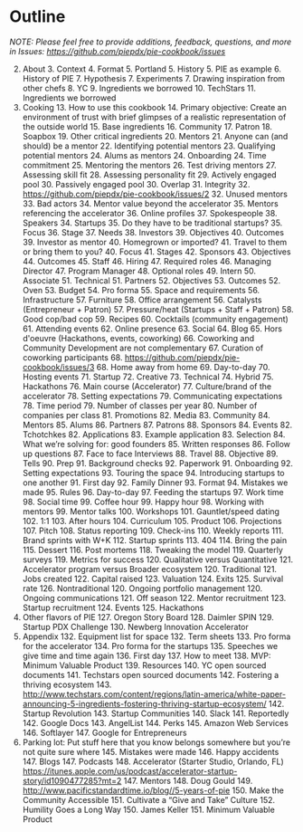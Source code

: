 # Outline
*NOTE: Please feel free to provide additions, feedback, questions, and more in Issues: https://github.com/piepdx/pie-cookbook/issues*

2. About 
	3. Context
	4. Format
	5. Portland
	5. History
		5. PIE as example
			6. History of PIE
				7. Hypothesis
				7. Experiments
				7. Drawing inspiration from other chefs
					8. YC
						9. Ingredients we borrowed
					10. TechStars
						11. Ingredients we borrowed
12. Cooking
	13. How to use this cookbook
	14. Primary objective: Create an environment of trust with brief glimpses of a realistic representation of the outside world
	15. Base ingredients
		16. Community
		17. Patron
		18. Soapbox
	19. Other critical ingredients
		20. Mentors
			21. Anyone can (and should) be a mentor
			22. Identifying potential mentors
			23. Qualifying potential mentors
			24. Alums as mentors
			24. Onboarding
			24. Time commitment
			25. Mentoring the mentors
			26. Test driving mentors
			27. Assessing skill fit
			28. Assessing personality fit
			29. Actively engaged pool
			30. Passively engaged pool
			30. Overlap
			31. Integrity
				32. https://github.com/piepdx/pie-cookbook/issues/2
			32. Unused mentors
			33. Bad actors
			34. Mentor value beyond the accelerator
			35. Mentors referencing the accelerator
				36. Online profiles
				37. Spokespeople
				38. Speakers
		34. Startups
			35. Do they have to be traditional startups?
			35. Focus
			36. Stage
			37. Needs
		38. Investors
			39. Objectives
			40. Outcomes  
			39. Investor as mentor
			40. Homegrown or imported?
				41. Travel to them or bring them to you?
			40. Focus
			41. Stages
		42. Sponsors
			43. Objectives
			44. Outcomes
		45. Staff
			46. Hiring
			47. Required roles
				46. Managing Director
				47. Program Manager
			48. Optional roles
				49. Intern
				50. Associate
				51. Technical
		51. Partners
			52. Objectives
			53. Outcomes
	52. Oven
		53. Budget
			54. Pro forma
		55. Space and requirements
			56. Infrastructure
			57. Furniture
			58. Office arrangement
		56. Catalysts (Entrepreneur + Patron)
		57. Pressure/heat (Startups + Staff + Patron)
		58. Good cop/bad cop
	59. Recipes
		60. Cocktails (community engagement)
			61. Attending events
			62. Online presence
			63. Social
			64. Blog
		65. Hors d'oeuvre (Hackathons, events, coworking)
			66. Coworking and Community Development are not complementary
			67. Curation of coworking participants
				68. https://github.com/piepdx/pie-cookbook/issues/3
			68. Home away from home
			69. Day-to-day
			70. Hosting events
				71. Startup
				72. Creative
				73. Technical
				74. Hybrid
				75. Hackathons
		76. Main course (Accelerator)
			77. Culture/brand of the accelerator
				78. Setting expectations
				79. Communicating expectations
			78. Time period
			79. Number of classes per year
			80. Number of companies per class
			81. Promotions
				82. Media
				83. Community
					84. Mentors
					85. Alums
					86. Partners
					87. Patrons
					88. Sponsors
				84. Events
				82. Tchotchkes
			82. Applications
				83. Example application
			83. Selection
				84. What we’re solving for: good founders
				85. Written responses
				86. Follow up questions
				87. Face to face Interviews
					88. Travel
					88. Objective
					89. Tells
			90. Prep
				91. Background checks
				92. Paperwork
			91. Onboarding
				92. Setting expectations
				93. Touring the space
				94. Introducing startups to one another
			91. First day
			92. Family Dinner
				93. Format
				94. Mistakes we made
				95. Rules
			96. Day-to-day
				97. Feeding the startups
				97. Work time
				98. Social time
					99. Coffee hour
					99. Happy hour
				98. Working with mentors
				99. Mentor talks
					100. Workshops
					101. Gauntlet/speed dating
					102. 1:1
					103. After hours
				104. Curriculum
					105. Product
					106. Projections
					107. Pitch
				108. Status reporting
					109. Check-ins
					110. Weekly reports
			111. Brand sprints with W+K
			112. Startup sprints
				113. 404
				114. Bring the pain
		115. Dessert 
			116. Post mortems
			118. Tweaking the model
			119. Quarterly surveys
			119. Metrics for success
				120. Qualitative versus Quantitative 
				121. Accelerator program versus Broader ecosystem
				120. Traditional
					121. Jobs created
					122. Capital raised
					123. Valuation
					124. Exits
					125. Survival rate
				126. Nontraditional
			120. Ongoing portfolio management
			120. Ongoing communications
			121. Off season
				122. Mentor recruitment
				123. Startup recruitment
				124. Events
				125. Hackathons
126. Other flavors of PIE
	127. Oregon Story Board
	128. Daimler SPIN
	129. Startup PDX Challenge
	130. Newberg Innovation Accelerator
131. Appendix
	132. Equipment list for space
	132. Term sheets
	133. Pro forma for the accelerator
	134. Pro forma for the startups
	135. Speeches we give time and time again
		136. First day
		137. How to meet
		138. MVP: Minimum Valuable Product
	139. Resources
		140. YC open sourced documents
		141. Techstars open sourced documents
		142. Fostering a thriving ecosystem
			143. http://www.techstars.com/content/regions/latin-america/white-paper-announcing-5-ingredients-fostering-thriving-startup-ecosystem/
		142. Startup Revolution
			143. Startup Communities
		140. Slack
		141. Reportedly
		142. Google Docs
		143. AngelList
		144. Perks
			145. Amazon Web Services
			146. Softlayer
			147. Google for Entrepreneurs
144. Parking lot: Put stuff here that you know belongs somewhere but you’re not quite sure where
	145. Mistakes were made
	146. Happy accidents
	147. Blogs
	147. Podcasts
		148. Accelerator (Starter Studio, Orlando, FL) https://itunes.apple.com/us/podcast/accelerator-startup-story/id1090477285?mt=2
	147. Mentors
		148. Doug Gould 
			149. http://www.pacificstandardtime.io/blog//5-years-of-pie
				150. Make the Community Accessible
				151. Cultivate a “Give and Take” Culture
				152. Humility Goes a Long Way
		150. James Keller
			151. Minimum Valuable Product
